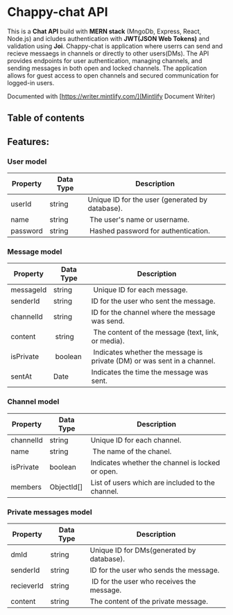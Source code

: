 # Chappy-chat API

This is a **Chat API** build with  **MERN stack** (MngoDb, Express, React, Node.js) and icludes authentication with **JWT(JSON Web Tokens)** and validation using **Joi**. Chappy-chat is application where userrs can send and recieve messaegs in channels or directly to other users(DMs). The API provides endpoints for user authentication, managing channels, and sending messages in both open and locked channels. The application allows for guest access to open channels and secured communication for logged-in users.

Documented with [https://writer.mintlify.com/](Mintlify Document Writer)

## Table of contents

## Features:



### User model 

| Property | Data Type | Description |
| --- | --- | --- |
| userId | string | Unique ID for the user (generated by database). |
| name | string | The user's name or username. |
| password | string | Hashed password for authentication. |

### Message model 

| Property | Data Type | Description |
| --- | --- | --- |
| messageId | string | Unique ID for each message. | 
| senderId | string | ID for the user who sent the message. |
| channelId | string | ID for the channel where the message was send. |
| content | string | The content of the message (text, link, or media). |
| isPrivate | boolean | Indicates whether the message is private (DM) or was sent in a channel. |
| sentAt | Date | Indicates the time the  message was sent. |

### Channel model

| Property | Data Type | Description |
| --- | --- | --- |
| channelId | string | Unique ID for each channel. | 
| name | string | The name of the chanel. |
| isPrivate | boolean | Indicates whether the channel is locked or open. |
| members | ObjectId[] | List of users which are included to the channel. |


### Private messages model

| Property | Data Type | Description |
| --- | --- | --- |
| dmId | string | Unique ID for DMs(generated by database). |
| senderId | string | ID for the user who sends the message. |
| recieverId | string | ID for the user who receives the message. |
| content | string | The content of the private message. |

